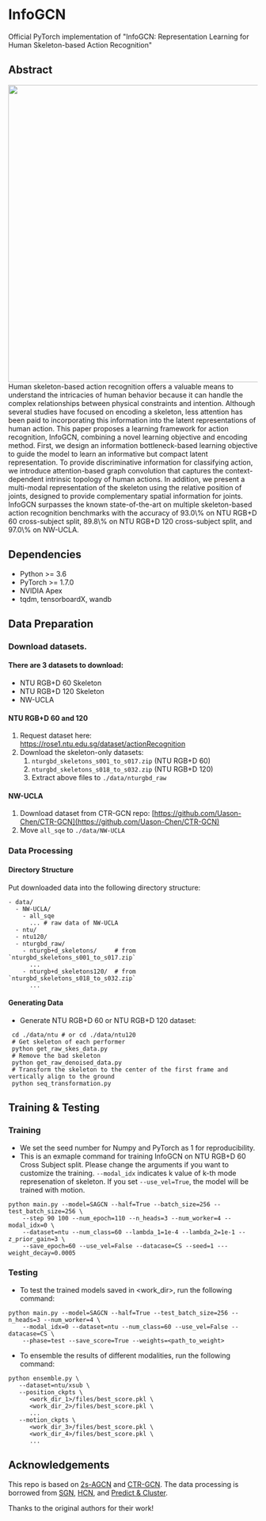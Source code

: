 # InfoGCN
Official PyTorch implementation of "InfoGCN: Representation Learning for Human Skeleton-based Action Recognition"

## Abstract
<img src="resources/main_fig.png" width="600" />
Human skeleton-based action recognition offers a valuable means to understand the intricacies of human behavior because it can handle the complex relationships between physical constraints and intention. Although several studies have focused on encoding a skeleton, less attention has been paid to incorporating this information into the latent representations of human action. This paper proposes a learning framework for action recognition, InfoGCN, combining a novel learning objective and encoding method. First, we design an information bottleneck-based learning objective to guide the model to learn an informative but compact latent representation. To provide discriminative information for classifying action, we introduce attention-based graph convolution that captures the context-dependent intrinsic topology of human actions. In addition, we present a multi-modal representation of the skeleton using the relative position of joints, designed to provide complementary spatial information for joints. InfoGCN surpasses the known state-of-the-art on multiple skeleton-based action recognition benchmarks with the accuracy of 93.0\% on NTU RGB+D 60 cross-subject split, 89.8\% on NTU RGB+D 120 cross-subject split, and 97.0\% on NW-UCLA.

## Dependencies

- Python >= 3.6
- PyTorch >= 1.7.0
- NVIDIA Apex
- tqdm, tensorboardX, wandb

## Data Preparation

### Download datasets.

#### There are 3 datasets to download:

- NTU RGB+D 60 Skeleton
- NTU RGB+D 120 Skeleton
- NW-UCLA

#### NTU RGB+D 60 and 120

1. Request dataset here: https://rose1.ntu.edu.sg/dataset/actionRecognition
2. Download the skeleton-only datasets:
   1. `nturgbd_skeletons_s001_to_s017.zip` (NTU RGB+D 60)
   2. `nturgbd_skeletons_s018_to_s032.zip` (NTU RGB+D 120)
   3. Extract above files to `./data/nturgbd_raw`

#### NW-UCLA

1. Download dataset from CTR-GCN repo: [https://github.com/Uason-Chen/CTR-GCN](https://github.com/Uason-Chen/CTR-GCN)
2. Move `all_sqe` to `./data/NW-UCLA`

### Data Processing

#### Directory Structure

Put downloaded data into the following directory structure:

```
- data/
  - NW-UCLA/
    - all_sqe
      ... # raw data of NW-UCLA
  - ntu/
  - ntu120/
  - nturgbd_raw/
    - nturgb+d_skeletons/     # from `nturgbd_skeletons_s001_to_s017.zip`
      ...
    - nturgb+d_skeletons120/  # from `nturgbd_skeletons_s018_to_s032.zip`
      ...
```

#### Generating Data

- Generate NTU RGB+D 60 or NTU RGB+D 120 dataset:

```
 cd ./data/ntu # or cd ./data/ntu120
 # Get skeleton of each performer
 python get_raw_skes_data.py
 # Remove the bad skeleton 
 python get_raw_denoised_data.py
 # Transform the skeleton to the center of the first frame and vertically align to the ground
 python seq_transformation.py
```

## Training & Testing

### Training
- We set the seed number for Numpy and PyTorch as 1 for reproducibility.
- This is an exmaple command for training InfoGCN on NTU RGB+D 60 Cross Subject split. Please change the arguments if you want to customize the training. `--modal_idx` indicates k value of k-th mode represenation of skeleton. If you set `--use_vel=True`, the model will be trained with motion.

```
python main.py --model=SAGCN --half=True --batch_size=256 --test_batch_size=256 \
    --step 90 100 --num_epoch=110 --n_heads=3 --num_worker=4 --modal_idx=0 \
    --dataset=ntu --num_class=60 --lambda_1=1e-4 --lambda_2=1e-1 --z_prior_gain=3 \
    --save_epoch=60 --use_vel=False --datacase=CS --seed=1 ---weight_decay=0.0005
```

### Testing

- To test the trained models saved in <work_dir>, run the following command:

```
python main.py --model=SAGCN --half=True --test_batch_size=256 --n_heads=3 --num_worker=4 \
    --modal_idx=0 --dataset=ntu --num_class=60 --use_vel=False --datacase=CS \
    --phase=test --save_score=True --weights=<path_to_weight>
```

- To ensemble the results of different modalities, run the following command:
```
python ensemble.py \
   --dataset=ntu/xsub \
   --position_ckpts \
      <work_dir_1>/files/best_score.pkl \
      <work_dir_2>/files/best_score.pkl \
      ...
   --motion_ckpts \
      <work_dir_3>/files/best_score.pkl \
      <work_dir_4>/files/best_score.pkl \
      ...
```

## Acknowledgements

This repo is based on [2s-AGCN](https://github.com/lshiwjx/2s-AGCN) and [CTR-GCN](https://github.com/Uason-Chen/CTR-GCN). The data processing is borrowed from [SGN](https://github.com/microsoft/SGN), [HCN](https://github.com/huguyuehuhu/HCN-pytorch), and [Predict & Cluster](https://github.com/shlizee/Predict-Cluster).

Thanks to the original authors for their work!
